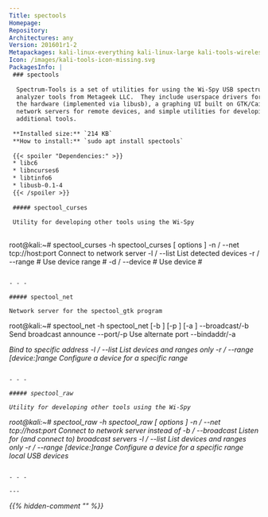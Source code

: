 ```yaml
---
Title: spectools
Homepage: 
Repository: 
Architectures: any
Version: 201601r1-2
Metapackages: kali-linux-everything kali-linux-large kali-tools-wireless 
Icon: /images/kali-tools-icon-missing.svg
PackagesInfo: |
 ### spectools
 
  Spectrum-Tools is a set of utilities for using the Wi-Spy USB spectrum
  analyzer tools from Metageek LLC.  They include userspace drivers for
  the hardware (implemented via libusb), a graphing UI built on GTK/Cairo,
  network servers for remote devices, and simple utilities for developing
  additional tools.
 
 **Installed size:** `214 KB`  
 **How to install:** `sudo apt install spectools`  
 
 {{< spoiler "Dependencies:" >}}
 * libc6 
 * libncurses6 
 * libtinfo6 
 * libusb-0.1-4 
 {{< /spoiler >}}
 
 ##### spectool_curses
 
 Utility for developing other tools using the Wi-Spy
 
 ```
 root@kali:~# spectool_curses -h
 spectool_curses [ options ]
  -n / --net  tcp://host:port  Connect to network server
  -l / --list                  List detected devices
  -r / --range #               Use device range #
  -d / --device #              Use device #
 ```
 
 - - -
 
 ##### spectool_net
 
 Network server for the spectool_gtk program
 
 ```
 root@kali:~# spectool_net -h
 spectool_net [-b <secs>] [-p <port>] [-a <bind address>]
  --broadcast/-b  <secs>	    Send broadcast announce
  --port/-p <port>           Use alternate port
  --bindaddr/-a <address>    Bind to specific address
  -l / --list				  List devices and ranges only
  -r / --range [device:]range  Configure a device for a specific range
 ```
 
 - - -
 
 ##### spectool_raw
 
 Utility for developing other tools using the Wi-Spy
 
 ```
 root@kali:~# spectool_raw -h
 spectool_raw [ options ]
  -n / --net  tcp://host:port  Connect to network server instead of
  -b / --broadcast             Listen for (and connect to) broadcast servers
  -l / --list				  List devices and ranges only
  -r / --range [device:]range  Configure a device for a specific range
                               local USB devices
 ```
 
 - - -
 
---
```

{{% hidden-comment "<!--Do not edit anything above this line-->" %}}
